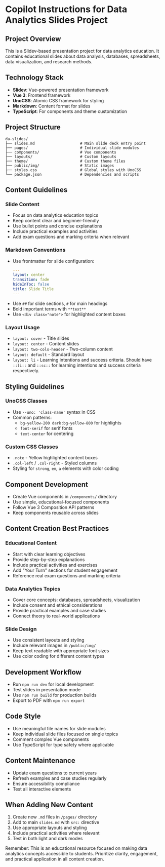 # Copilot Instructions for Data Analytics Slides Project

## Project Overview
This is a Slidev-based presentation project for data analytics education. It contains educational slides about data analysis, databases, spreadsheets, data visualization, and research methods.

## Technology Stack
- **Slidev**: Vue-powered presentation framework
- **Vue 3**: Frontend framework 
- **UnoCSS**: Atomic CSS framework for styling
- **Markdown**: Content format for slides
- **TypeScript**: For components and theme customization

## Project Structure
```
da-slides/
├── slides.md                    # Main slide deck entry point
├── pages/                       # Individual slide modules
├── components/                  # Vue components
├── layouts/                     # Custom layouts
├── theme/                       # Custom theme files
├── public/img/                  # Static images
├── styles.css                   # Global styles with UnoCSS
└── package.json                 # Dependencies and scripts
```

## Content Guidelines

### Slide Content
- Focus on data analytics education topics
- Keep content clear and beginner-friendly
- Use bullet points and concise explanations
- Include practical examples and activities
- Add exam questions and marking criteria when relevant

### Markdown Conventions
- Use frontmatter for slide configuration:
  ```yaml
  ---
  layout: center
  transition: fade
  hideInToc: false
  title: Slide Title
  ---
  ```
- Use `##` for slide sections, `#` for main headings
- Bold important terms with `**text**`
- Use `<div class="note">` for highlighted content boxes

### Layout Usage
- `layout: cover` - Title slides
- `layout: center` - Content slides
- `layout: two-cols-header` - Two-column content
- `layout: default` - Standard layout
- `layout: li` - Learning intentions and success criteria. Should have `::li::` and `::sc::` for learning intentions and success criteria respectively.

## Styling Guidelines

### UnoCSS Classes
- Use `--uno: 'class-name'` syntax in CSS
- Common patterns:
  - `bg-yellow-200 dark:bg-yellow-800` for highlights
  - `font-serif` for serif fonts
  - `text-center` for centering

### Custom CSS Classes
- `.note` - Yellow highlighted content boxes
- `.col-left` / `.col-right` - Styled columns
- Styling for `strong`, `em`, `a` elements with color coding

## Component Development
- Create Vue components in `/components/` directory
- Use simple, educational-focused components
- Follow Vue 3 Composition API patterns
- Keep components reusable across slides

## Content Creation Best Practices

### Educational Content
- Start with clear learning objectives
- Provide step-by-step explanations
- Include practical activities and exercises
- Add "Your Turn" sections for student engagement
- Reference real exam questions and marking criteria

### Data Analytics Topics
- Cover core concepts: databases, spreadsheets, visualization
- Include consent and ethical considerations
- Provide practical examples and case studies
- Connect theory to real-world applications

### Slide Design
- Use consistent layouts and styling
- Include relevant images in `/public/img/`
- Keep text readable with appropriate font sizes
- Use color coding for different content types

## Development Workflow
- Run `npm run dev` for local development
- Test slides in presentation mode
- Use `npm run build` for production builds
- Export to PDF with `npm run export`

## Code Style
- Use meaningful file names for slide modules
- Keep individual slide files focused on single topics
- Comment complex Vue components
- Use TypeScript for type safety where applicable

## Content Maintenance
- Update exam questions to current years
- Refresh examples and case studies regularly
- Ensure accessibility compliance
- Test all interactive elements

## When Adding New Content
1. Create new `.md` files in `/pages/` directory
2. Add to main `slides.md` with `src:` directive
3. Use appropriate layouts and styling
4. Include practical activities where relevant
5. Test in both light and dark modes

Remember: This is an educational resource focused on making data analytics concepts accessible to students. Prioritize clarity, engagement, and practical application in all content creation.
